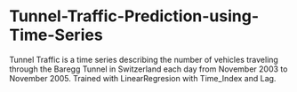 # Tunnel-Traffic-Prediction-using-Time-Series
Tunnel Traffic is a time series describing the number of vehicles traveling through the Baregg Tunnel in Switzerland each day from November 2003 to November 2005.
Trained with LinearRegresion with Time_Index and Lag.
